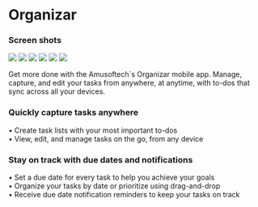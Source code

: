 # Organizar
<h3>Screen shots</h3>
<img src="screens/AddTask.png">
<img src="screens/Calendar.png">
<img src="screens/Filter_Option.png">
<img src="screens/Settings.png">
<img src="screens/Tasks_List.png">
<img src="screens/Tasks_View.png">





<p>Get more done with the Amusoftech`s Organizar mobile app. Manage, capture, and edit your tasks from anywhere, at anytime, with to-dos that sync across all your devices.<p>
  
<h3> Quickly capture tasks anywhere</h3>
• Create task lists with your most important to-dos <br>
• View, edit, and manage tasks on the go, from any device <br>

<h3>Stay on track with due dates and notifications</h3>
• Set a due date for every task to help you achieve your goals<br>
• Organize your tasks by date or prioritize using drag-and-drop<br>
• Receive due date notification reminders to keep your tasks on track<br>
